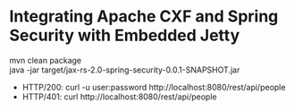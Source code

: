 Integrating Apache CXF and Spring Security with Embedded Jetty 
==============

mvn clean package   
java -jar target/jax-rs-2.0-spring-security-0.0.1-SNAPSHOT.jar

 - HTTP/200: curl -u user:password http://localhost:8080/rest/api/people
 - HTTP/401: curl http://localhost:8080/rest/api/people 